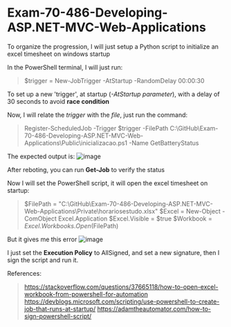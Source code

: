 # Exam-70-486-Developing-ASP.NET-MVC-Web-Applications

To organize the progression, I will just setup a Python script to initialize an excel timesheet on windows startup

In the PowerShell terminal, I will just run:
> $trigger = New-JobTrigger -AtStartup -RandomDelay 00:00:30

To set up a new 'trigger', at startup (_-AtStartup parameter_), with a delay of 30 seconds to avoid **race condition**

Now, I will relate the _trigger_ with the _file_, just run the command:

> Register-ScheduledJob -Trigger $trigger -FilePath C:\GitHub\Exam-70-486-Developing-ASP.NET-MVC-Web-Applications\Public\inicializacao.ps1 -Name GetBatteryStatus

The expected output is:
![image](https://user-images.githubusercontent.com/56644658/187301945-1715295c-1344-4908-a913-4fd16ad13943.png)

After reboting, you can run **Get-Job** to verify the status

Now I will set the PowerShell script, it will open the excel timesheet on startup:
>$FilePath = "C:\GitHub\Exam-70-486-Developing-ASP.NET-MVC-Web-Applications\Private\horariosestudo.xlsx"
$Excel = New-Object -ComObject Excel.Application
$Excel.Visible = $true
$Workbook = $Excel.Workbooks.Open($FilePath)

But it gives me this error
![image](https://user-images.githubusercontent.com/56644658/187307703-f944af74-6f91-48a2-aeea-0cd4b189224f.png)

I just set the **Execution Policy** to AllSigned, and set a new signature, then I sign the script and run it. 


References:
>https://stackoverflow.com/questions/37665118/how-to-open-excel-workbook-from-powershell-for-automation
>https://devblogs.microsoft.com/scripting/use-powershell-to-create-job-that-runs-at-startup/
>https://adamtheautomator.com/how-to-sign-powershell-script/
